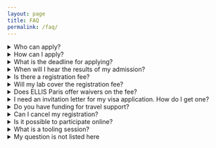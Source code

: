 ```yaml
---
layout: page
title: FAQ
permalink: /faq/
---
```


<div class="faq-section">
<details class="faq-item">
    <summary>Who can apply?</summary>
    <p>The event is open to ELLIS PhDs and postdocs, as well as PhDs of ELLIS Fellows/Scholars/Members, but is limited to 150 participants. The organizers will prioritize active members of the ELLIS network, and students who are early in their PhDs.</p>
</details>

<details class="faq-item">
    <summary>How can I apply?</summary>
    <p>You can find the link to the registration form <a href="https://eds2024.github.io/registration/" target="_blank">here</a>.</p>
</details>

<details class="faq-item">
    <summary>What is the deadline for applying?</summary>
    <p>You can find the deadline for applying on the <a href="https://eds2024.github.io/registration/" target="_blank">registration page</a>.</p>
</details>

<details class="faq-item">
    <summary>When will I hear the results of my admission?</summary>
    <p>You can find the day of notification on the <a href="https://eds2024.github.io/registration/" target="_blank">registration page</a>.</p>
</details>

<details class="faq-item">
    <summary>Is there a registration fee?</summary>
    <p>Yes, the registration fee is 150 €.</p>
</details>

<details class="faq-item">
    <summary>Will my lab cover the registration fee?</summary>
    <p>In most cases, yes. You should discuss this with your supervisor.</p>
</details>

<details class="faq-item">
    <summary>Does ELLIS Paris offer waivers on the fee?</summary>
    <p>No, but several Mobility grants can support attendance at the event. More information <a href="https://eds2024.github.io/eds_mobility_grants/" target="_blank">here</a>.</p>
</details>

<details class="faq-item">
    <summary>I need an invitation letter for my visa application. How do I get one?</summary>
    <p>Citizens of some countries are required to apply for a visa to enter France. Please visit the visa information page (<a href="https://france-visas.gouv.fr/en/" target="_blank">visa information page</a>) for further information. An invitation letter can be requested by sending an email to <a href="mailto:eds24-help@telecom-paris.fr" target="_blank">EDS 2024</a>.</p>
</details>

<details class="faq-item">
    <summary>Do you have funding for travel support?</summary>
    <p>Yes. See <a href="https://eds2024.github.io/eds_mobility_grants/" target="_blank">here</a> for more information.</p>
</details>

<details class="faq-item">
    <summary>Can I cancel my registration?</summary>
    <p>You can find the cancellation terms on the <a href="https://eds2024.dakini-pco.com/registration-76.php" target="_blank">registration page</a> or in the registration email you received.</p>
</details>

<details class="faq-item">
    <summary>Is it possible to participate online?</summary>
    <p>Unfortunately not.</p>
</details>

<details class="faq-item">
    <summary>What is a tooling session?</summary>
    <p>Tooling sessions are short (10-20 minute) sessions where someone presents a tool and/or software (e.g. git, JAX, ArXiv, research rabbit, etc.) that can help other PhD students.</p>
</details>

<details class="faq-item">
    <summary>My question is not listed here</summary>
    <p>Please send us your question via email to <a href="mailto:eds24-help@telecom-paris.fr" target="_blank">EDS 2024</a>.</p>
</details>
</div>
 

